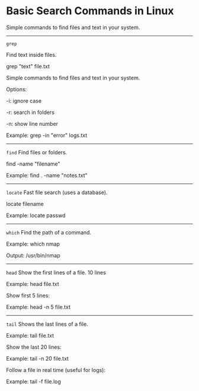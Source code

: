 # Basic Search Commands in Linux

Simple commands to find files and text in your system.

---

`grep`

Find text inside files.


grep "text" file.txt

Simple commands to find files and text in your system.

Options:

-i: ignore case

-r: search in folders

-n: show line number

Example:
grep -in "error" logs.txt

---

`find`
Find files or folders.

find <path> -name "filename"

Example:
find . -name "notes.txt"

---

`locate`
Fast file search (uses a database).

locate filename

Example:
locate passwd

---

`which`
Find the path of a command.

Example:
which nmap

Output:
/usr/bin/nmap

---

`head`
Show the first lines of a file. 10 lines

Example:
head file.txt

Show first 5 lines:

Example:
head -n 5 file.txt

---

`tail`
Shows the last lines of a file.

Example:
tail file.txt

Show the last 20 lines:

Example:
tail -n 20 file.txt

Follow a file in real time (useful for logs):

Example:
tail -f file.log

